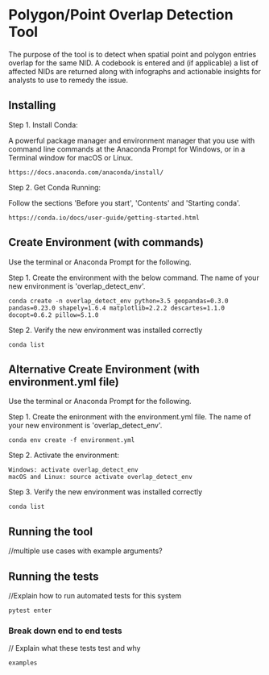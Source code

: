 # Polygon/Point Overlap Detection Tool

The purpose of the tool is to detect when spatial point and polygon entries overlap for the same NID. A codebook is entered and (if applicable) a list of affected NIDs are returned along with infographs and actionable insights for analysts to use to remedy the issue. 


## Installing
Step 1. Install Conda:

A powerful package manager and environment manager that you use with command line commands at the Anaconda Prompt for Windows, or in a Terminal window for macOS or Linux.
```
https://docs.anaconda.com/anaconda/install/
```

Step 2. Get Conda Running: 

Follow the sections 'Before you start', 'Contents' and 'Starting conda'. 
```
https://conda.io/docs/user-guide/getting-started.html
```

## Create Environment (with commands)
Use the terminal or Anaconda Prompt for the following.

Step 1. Create the environment with the below command. The name of your new environment is 'overlap_detect_env'.
```
conda create -n overlap_detect_env python=3.5 geopandas=0.3.0 pandas=0.23.0 shapely=1.6.4 matplotlib=2.2.2 descartes=1.1.0 docopt=0.6.2 pillow=5.1.0
```
Step 2. Verify the new environment was installed correctly 
```
conda list
```

## Alternative Create Environment (with environment.yml file)
Use the terminal or Anaconda Prompt for the following.

Step 1. Create the enironment with the environment.yml file. The name of your new environment is 'overlap_detect_env'.
```
conda env create -f environment.yml
```
Step 2. Activate the environment:
```
Windows: activate overlap_detect_env
macOS and Linux: source activate overlap_detect_env
```
Step 3. Verify the new environment was installed correctly 
```
conda list
```

## Running the tool
//multiple use cases with example arguments? 

## Running the tests
//Explain how to run automated tests for this system
```
pytest enter
```
### Break down end to end tests
// Explain what these tests test and why
```
examples
```
